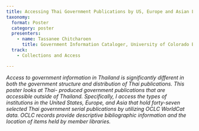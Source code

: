 ```yaml
---
title: Accessing Thai Government Publications by US, Europe and Asian Libraries
taxonomy:
  format: Poster
  category: poster
  presenters:
    - name: Tassanee Chitcharoen
	  title: Government Information Cataloger, University of Colorado Boulder
  track:
    - Collections and Access

---
```

_Access to government information in Thailand is significantly different in both the government structure and distribution of Thai publications.  This poster looks at Thai- produced government publications that are accessible outside of Thailand.  Specifically, I access the types of institutions in the United States, Europe, and Asia that hold forty-seven selected Thai government serial publications by utilizing OCLC WorldCat data. OCLC records provide descriptive bibliographic information and the location of items held by member libraries._